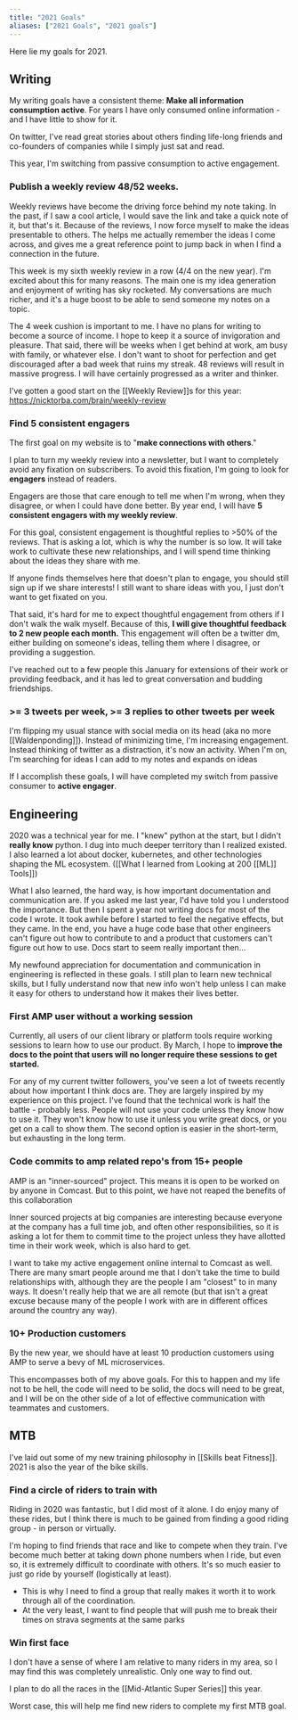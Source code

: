 ```yaml
---
title: "2021 Goals"
aliases: ["2021 Goals", "2021 goals"]
---
```

Here lie my goals for 2021. 

## Writing
My writing goals have a consistent theme: **Make all information consumption active**. For years I have only consumed online information - and I have little to show for it.

On twitter, I've read great stories about others finding life-long friends and co-founders of companies while I simply just sat and read. 

This year, I'm switching from passive consumption to active engagement.  

### Publish a weekly review 48/52 weeks.
Weekly reviews have become the driving force behind my note taking. In the past, if I saw a cool article, I would save the link and take a quick note of it, but that's it. Because of the reviews, I now force myself to make the ideas presentable to others. The helps me actually remember the ideas I come across, and gives me a great reference point to jump back in when I find a connection in the future. 

This week is my sixth weekly review in a row (4/4 on the new year). I'm excited about this for many reasons. The main one is my idea generation and enjoyment of writing has sky rocketed. My conversations are much richer, and it's a huge boost to be able to send someone my notes on a topic.

The 4 week cushion is important to me. I have no plans for writing to become a source of income. I hope to keep it a source of invigoration and pleasure. That said, there will be weeks when I get behind at work, am busy with family, or whatever else. I don't want to shoot for perfection and get discouraged after a bad week that ruins my streak. 48 reviews will result in massive progress. I will have certainly progressed as a writer and thinker.  

I've gotten a good start on the [[Weekly Review]]s for this year: https://nicktorba.com/brain/weekly-review

### Find 5 consistent engagers
The first goal on my website is to "**make connections with others**." 

I plan to turn my weekly review into a newsletter, but I want to completely avoid any fixation on subscribers. To avoid this fixation, I'm going to look for **engagers** instead of readers. 

Engagers are those that care enough to tell me when I'm wrong, when they disagree, or when I could have done better. By year end, I will have **5 consistent engagers with my weekly review**. 

For this goal, consistent engagement is thoughtful replies to >50% of the reviews. That is asking a lot, which is why the number is so low. It will take work to cultivate these new relationships, and I will spend time thinking about the ideas they share with me. 

If anyone finds themselves here that doesn't plan to engage, you should still sign up if we share interests! I still want to share ideas with you, I just don't want to get fixated on you. 

That said, it's hard for me to expect thoughtful engagement from others if I don't walk the walk myself. Because of this, **I will give thoughtful feedback to 2 new people each month.** This engagement will often be a twitter dm, either building on someone's ideas, telling them where I disagree, or providing a suggestion. 

I've reached out to a few people this January for extensions of their work or providing feedback, and it has led to great conversation and budding friendships.

###  >= 3 tweets per week, >= 3 replies to other tweets per week
I'm flipping my usual stance with social media on its head (aka no more [[Waldenponding]]). Instead of minimizing time, I'm increasing engagement. Instead thinking of twitter as a distraction, it's now an activity. When I'm on, I'm searching for ideas I can add to my notes and expands on ideas 

If I accomplish these goals, I will have completed my switch from passive consumer to **active engager**. 

## Engineering
2020 was a technical year for me. I "knew" python at the start, but I didn't __really know__ python. I dug into much deeper territory than I realized existed. I also learned a lot about docker, kubernetes, and other technologies shaping the ML ecosystem. ([[What I learned from Looking at 200 [[ML]] Tools]])

What I also learned, the hard way, is how important documentation and communication are. If you asked me last year, I'd have told you I understood the importance. But then I spent a year not writing docs for most of the code I wrote. It took awhile before I started to feel the negative effects, but they came. In the end, you have a huge code base that other engineers can't figure out how to contribute to and a product that customers can't figure out how to use. Docs start to seem really important then...  

My newfound appreciation for documentation and communication in engineering is reflected in these goals. I still plan to learn new technical skills, but I fully understand now that new info won't help unless I can make it easy for others to understand how it makes their lives better.  

### First AMP user without a working session 
Currently, all users of our client library or platform tools require working sessions to learn how to use our product. By March, I hope to **improve the docs to the point that users will no longer require these sessions to get started.**

For any of my current twitter followers, you've seen a lot of tweets recently about how important I think docs are. They are largely inspired by my experience on this project. I've found that the technical work is half the battle - probably less. People will not use your code unless they know how to use it. They won't know how to use it unless you write great docs, or you get on a call to show them. The second option is easier in the short-term, but exhausting in the long term. 

### Code commits to amp related repo's from 15+ people
AMP is an "inner-sourced" project. This means it is open to be worked on by anyone in Comcast. But to this point, we have not reaped the benefits of this collaboration

Inner sourced projects at big companies are interesting because everyone at the company has a full time job, and often other responsibilities, so it is asking a lot for them to commit time to the project unless they have allotted time in their work week, which is also hard to get. 

I want to take my active engagement online internal to Comcast as well. There are many smart people around me that I don't take the time to build relationships with, although they are the people I am "closest" to in many ways. It doesn't really help that we are all remote (but that isn't a great excuse because many of the people I work with are in different offices around the country any way).

### 10+ Production customers 
By the new year, we should have at least 10 production customers using AMP to serve a bevy of ML microservices. 

This encompasses both of my above goals. For this to happen and my life not to be hell, the code will need to be solid, the docs will need to be great, and I will be on the other side of a lot of effective communication with teammates and customers. 

## MTB 
I've laid out some of my new training philosophy in [[Skills beat Fitness]]. 2021 is also the year of the bike skills. 

### Find a circle of riders to train with 
Riding in 2020 was fantastic, but I did most of it alone. I do enjoy many of these rides, but I think there is much to be gained from finding a good riding group - in person or virtually.

I'm hoping to find friends that race and like to compete when they train.
I've become much better at taking down phone numbers when I ride, but even so, it is extremely difficult to coordinate with others. It's so much easier to just go ride by yourself (logistically at least). 
- This is why I need to find a group that really makes it worth it to work through all of the coordination. 
- At the very least, I want to find people that will push me to break their times on strava segments at the same parks 
### Win first face
I don't have a sense of where I am relative to many riders in my area, so I may find this was completely unrealistic. Only one way to find out. 

I plan to do all the races in the [[Mid-Atlantic Super Series]] this year. 

Worst case, this will help me find new riders to complete my first MTB goal. 

